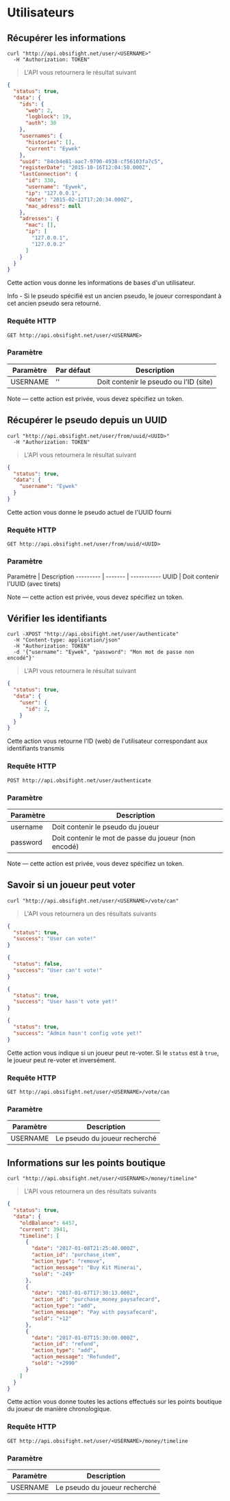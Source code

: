# Utilisateurs

## Récupérer les informations


```shell
curl "http://api.obsifight.net/user/<USERNAME>"
  -H "Authorization: TOKEN"
```

> L'API vous retournera le résultat suivant

```json
{
  "status": true,
  "data": {
    "ids": {
      "web": 2,
      "logblock": 19,
      "auth": 30
    },
    "usernames": {
      "histories": [],
      "current": "Eywek"
    },
    "uuid": "84cb4e81-aac7-9790-4938-cf56103fa7c5",
    "registerDate": "2015-10-16T12:04:50.000Z",
    "lastConnection": {
      "id": 330,
      "username": "Eywek",
      "ip": "127.0.0.1",
      "date": "2015-02-12T17:20:34.000Z",
      "mac_adress": null
    },
    "adresses": {
      "mac": [],
      "ip": [
        "127.0.0.1",
        "127.0.0.2"
      ]
    }
  }
}
```

Cette action vous donne les informations de bases d'un utilisateur.

<aside class="info">
Info - Si le pseudo spécifié est un ancien pseudo, le joueur correspondant à cet ancien pseudo sera retourné.
</aside>

### Requête HTTP

`GET http://api.obsifight.net/user/<USERNAME>`

### Paramètre

Paramètre | Par défaut | Description
--------- | ------- | -----------
USERNAME | '' | Doit contenir le pseudo ou l'ID (site)

<aside class="success">
Note — cette action est privée, vous devez spécifiez un token.
</aside>

## Récupérer le pseudo depuis un UUID


```shell
curl "http://api.obsifight.net/user/from/uuid/<UUID>"
  -H "Authorization: TOKEN"
```

> L'API vous retournera le résultat suivant

```json
{
  "status": true,
  "data": {
    "username": "Eywek"
  }
}
```

Cette action vous donne le pseudo actuel de l'UUID fourni

### Requête HTTP

`GET http://api.obsifight.net/user/from/uuid/<UUID>`

### Paramètre

Paramètre | Description
--------- | ------- | -----------
UUID | Doit contenir l'UUID (avec tirets)

<aside class="success">
Note — cette action est privée, vous devez spécifiez un token.
</aside>

## Vérifier les identifiants


```shell
curl -XPOST "http://api.obsifight.net/user/authenticate"
  -H "Content-type: application/json"
  -H "Authorization: TOKEN"
  -d '{"username": "Eywek", "password": "Mon mot de passe non encodé"}'
```

> L'API vous retournera le résultat suivant

```json
{
  "status": true,
  "data": {
    "user": {
      "id": 2,
    }
  }
}
```

Cette action vous retourne l'ID (web) de l'utilisateur correspondant aux identifiants transmis

### Requête HTTP

`POST http://api.obsifight.net/user/authenticate`

### Paramètre

Paramètre | Description
--------- | -------
username | Doit contenir le pseudo du joueur
password | Doit contenir le mot de passe du joueur (non encodé)

<aside class="success">
Note — cette action est privée, vous devez spécifiez un token.
</aside>

## Savoir si un joueur peut voter

```shell
curl "http://api.obsifight.net/user/<USERNAME>/vote/can"
```

> L'API vous retournera un des résultats suivants

```json
{
  "status": true,
  "success": "User can vote!"
}
```

```json
{
  "status": false,
  "success": "User can't vote!"
}
```

```json
{
  "status": true,
  "success": "User hasn't vote yet!"
}
```

```json
{
  "status": true,
  "success": "Admin hasn't config vote yet!"
}
```

Cette action vous indique si un joueur peut re-voter.
Si le `status` est à `true`, le joueur peut re-voter et inversément.

### Requête HTTP

`GET http://api.obsifight.net/user/<USERNAME>/vote/can`

### Paramètre

Paramètre | Description
--------- | -----------
USERNAME | Le pseudo du joueur recherché

## Informations sur les points boutique

```shell
curl "http://api.obsifight.net/user/<USERNAME>/money/timeline"
```

> L'API vous retournera un des résultats suivants

```json
{
  "status": true,
  "data": {
    "oldBalance": 6457,
    "current": 3941,
    "timeline": [
      {
        "date": "2017-01-08T21:25:40.000Z",
        "action_id": "purchase_item",
        "action_type": "remove",
        "action_message": "Buy Kit Minerai",
        "sold": "-249"
      },
      {
        "date": "2017-01-07T17:30:13.000Z",
        "action_id": "purchase_money_paysafecard",
        "action_type": "add",
        "action_message": "Pay with paysafecard",
        "sold": "+12"
      },
      {
        "date": "2017-01-07T15:30:00.000Z",
        "action_id": "refund",
        "action_type": "add",
        "action_message": "Refunded",
        "sold": "+2990"
      }
    ]
  }
}
```

Cette action vous donne toutes les actions effectués sur les points boutique du joueur de manière chronologique.

### Requête HTTP

`GET http://api.obsifight.net/user/<USERNAME>/money/timeline`

### Paramètre

Paramètre | Description
--------- | -----------
USERNAME | Le pseudo du joueur recherché
